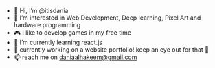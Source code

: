 - 👋 Hi, I’m @itisdania
- 👀 I’m interested in Web Development, Deep learning, Pixel Art and hardware programming 
- :video_game: I like to develop games in my free time
- 🌱 I’m currently learning react.js
- 💞️ currently working on a website portfolio! keep an eye out for that 👀
- 📫 reach me on daniaalhakeem@gmail.com

<!---
itisdania/itisdania is a ✨ special ✨ repository because its `README.md` (this file) appears on your GitHub profile.
You can click the Preview link to take a look at your changes.
--->
